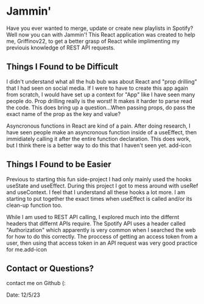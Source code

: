 # Jammin'

Have you ever wanted to merge, update or create new playlists in Spotify? Well now you can with Jammin'! This React application was created to help me, Griffinov22, to get a better grasp of React while implimenting my previouis knowledge of REST API requests.

## Things I Found to be Difficult

I didn't understand what all the hub bub was about React and "prop drilling" that I had seen on social media. If I were to have to create this app again from scratch, I would have set up a context for "App" like I have seen many people do. Prop drilling really is the worst! It makes it harder to parse read the code. This does bring up a question...When passing props, do pass the exact name of the prop as the key and value?

Asyncronous functions in React are kind of a pain. After doing research, I have seen people make an asyncronous function inside of a useEffect, then immidiately calling it after the entire function declaration. This does work, but I think there is a better way to do this that I haven't seen yet. add-icon

## Things I Found to be Easier

Previous to starting this fun side-project I had only mainly used the hooks useState and useEffect. During this project I got to mess around with useRef and useContext. I feel that I understand all these hooks a lot more. I am starting to put together the exact times when useEffect is called and/or its clean-up function too.

While I am used to REST API calling, I explored much into the differnt headers that differnt APIs require. The Spotify API uses a header called "Authorization" which apparently is very common when I searched the web for how to do this correctly. The proccess of getting an access token from a user, then using that access token in an API request was very good practice for me.add-icon

## Contact or Questions?

contact me on Github (:

Date: 12/5/23
